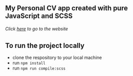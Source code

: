 ## My Personal CV app created with pure JavaScript and SCSS
###### Click [here](https://ghevondtunyan-cv.netlify.app) to go to the website 

## To run the project locally
* clone the respository to your local machine
* run ```npm install```
* run ```npm run compile:scss```
